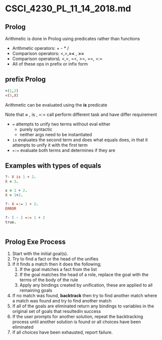 # CSCI_4230_PL_11_14_2018.md

## Prolog

Arithmetic is done in Prolog using predicates rather than functions

* Arithmetic operators: + - * /
* Comparison operators: <,>,__=<__ , __>=__
* Comparison operatorsL <,>, =<, >=, =\=, =:=
* All of these ops in prefix or infix form

## prefix Prolog
```prolog
+(1,2)
<(5,X)
```

Arithmetic can be evaluated using the __is__ predicate

Note that __=__ , is , =:= call perform different task and have differ requirement

* `=` attempts to unify two terms without eval either
  * purely syntactic
  * neither args need to be instantiated
* `is` evaluates the second term and does what equals does, in that it attempts to unify it with the first term
* `=:=` evaluate both terms and determines if they are 

## Examples with types of equals

```prolog
?- X is 1 + 2.
X = 3.
```

```prolog
x = 1 + 2.
X = 1+2.
```

```prolog
?- X =:= 1 + 2.
ERROR
```

```prolog
?- 5 - 2 =:= 1 + 2
true.
```
```prolog

```

## Prolog Exe Process

1. Start with the initial goal(s).
2. Try to find a fact or the head of the  unifies
3. If it finds a match then it does the following;
    1. If the goal matches a fact from the list
    2. If the goal matches the head of a role,
    replace the goal with the terms of the body of the rule
    3. Apply any bindings created by unification, these are applied to all remaining goals
4. If no match was found, __backtrack__ then try to find another match where a match was found and try to find another match
5. If all of the goals are eliminated return any bindings to variables in the original set of goals that resultedin success
6. If the user prompts for another solution, repeat the backtracking process until another solution is found or all choices have been eliminated
7. If all choices have been exhausted, report failure.
